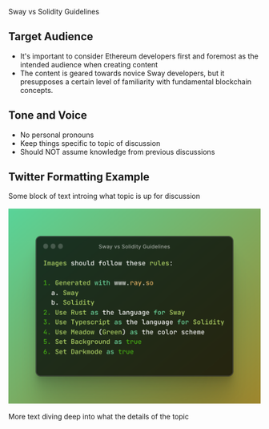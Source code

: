 Sway vs Solidity Guidelines

## Target Audience
- It's important to consider Ethereum developers first and foremost as the intended audience when creating content
- The content is geared towards novice Sway developers, but it presupposes a certain level of familiarity with fundamental blockchain concepts.


## Tone and Voice
- No personal pronouns
- Keep things specific to topic of discussion
- Should NOT assume knowledge from previous discussions


## Twitter Formatting Example 

Some block of text introing what topic is up for discussion
<br><br/>
<img src="./assets/swayVsSolidity.png"/>

More text diving deep into what the details of the topic